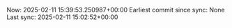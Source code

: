 Now: 2025-02-11 15:39:53.250987+00:00 Earliest commit since sync: None Last sync: 2025-02-11 15:02:52+00:00
